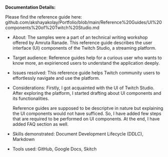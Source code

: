 **Documentation Details:**

Please find the reference guide here: github.com/akshayakolay/Portfolio/blob/main/Reference%20Guides/UI%20components%20of%20Twitch%20Studio.md


* About: The samples were a part of an technical writing workshop offered by Amruta Ranade. This reference guide describes the user interface (UI) components of the Twitch Studio, a streaming platform. 

* Target audience: Reference guides help for a curious user who wants to know more, an expirienced  users to understand the application deeply.

* Issues resolved: This reference guide helps Twitch community users to effortlessly navigate and use the platform.

* Considerations: Firstly, I got acquainted with the UI of Twitch Studio. After exploring the platform, I started drafting about UI components and its functionalities.

  Reference guides are supposed to be descriptve in nature but explaining the UI components would not have sufficed. So, I have added few steps that are required to be     performed on UI components. At the end, I have added FAQ section as well.

* Skills demonstrated: Document Development Lifecycle (DDLC), Markdown

* Tools used: GitHub, Google Docs, Skitch

